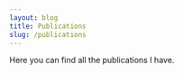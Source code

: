 ```yaml
---
layout: blog
title: Publications
slug: /publications
---
```


Here you can find all the publications I have.